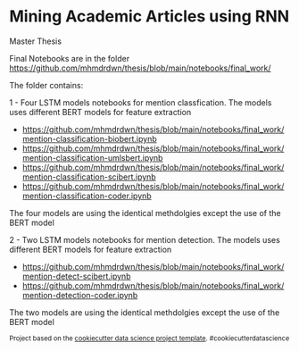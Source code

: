Mining Academic Articles using RNN
==============================

Master Thesis

Final Notebooks are in the folder https://github.com/mhmdrdwn/thesis/blob/main/notebooks/final_work/

The folder contains:

1 - Four LSTM models notebooks for mention classfication. The models uses different BERT models for feature extraction

- https://github.com/mhmdrdwn/thesis/blob/main/notebooks/final_work/mention-classification-biobert.ipynb
- https://github.com/mhmdrdwn/thesis/blob/main/notebooks/final_work/mention-classification-umlsbert.ipynb
- https://github.com/mhmdrdwn/thesis/blob/main/notebooks/final_work/mention-classification-scibert.ipynb
- https://github.com/mhmdrdwn/thesis/blob/main/notebooks/final_work/mention-classification-coder.ipynb

The four models are using the identical methdolgies except the use of the BERT model


2 - Two LSTM models notebooks for mention detection. The models uses different BERT models for feature extraction

- https://github.com/mhmdrdwn/thesis/blob/main/notebooks/final_work/mention-detect-scibert.ipynb
- https://github.com/mhmdrdwn/thesis/blob/main/notebooks/final_work/mention-detection-coder.ipynb

The two models are using the identical methdolgies except the use of the BERT model



<p><small>Project based on the <a target="_blank" href="https://drivendata.github.io/cookiecutter-data-science/">cookiecutter data science project template</a>. #cookiecutterdatascience</small></p>
